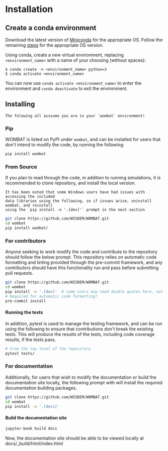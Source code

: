 # Installation

## Create a conda environment

Download the latest version of [Miniconda](<https://docs.conda.io/en/latest/miniconda.html>)
for the appropriate OS. Follow the remaining [steps](<https://conda.io/projects/conda/en/latest/user-guide/install/index.html#regular-installation>)
for the appropriate OS version.

Using conda, create a new virtual environment, replacing `<environment_name>` with a name
of your choosing (without spaces):
```text
$ conda create -n <environment_name> python=3
$ conda activate <environment_name>
```
You can now use ``conda activate <environment_name>`` to enter the environment and
``conda deactivate`` to exit the environment.


## Installing

```{note}
The folowing all asssume you are in your `wombat` environment!
```

### Pip

WOMBAT is listed on PyPI under `wombat`, and can be installed for users that don't
intend to modify the code, by running the following:

```bash
pip install wombat
```

### From Source

If you plan to read through the code, in addition to running simulations, it is
recommended to clone repository, and install the local version.

```{note}
It has been noted that some Windows users have had issues with accessing the included
data libraries using the following, so if issues arise, uninstall wombat, and reinstall
using the `pip install -e '.[dev]'` prompt in the next section
```

```bash
git clone https://github.com/WISDEM/WOMBAT.git
cd wombat
pip install wombat/
```

### For contributors

Anyone seeking to work modify the code and contribute to the repository should follow
the below prompt. This repository relies on automatic code formatting and linting
provided through the pre-commit framework, and any contributors should have this
functionality run and pass before submitting pull requests.

```bash
git clone https://github.com/WISDEM/WOMBAT.git
cd wombat
pip install -e '.[dev]'  # some users may need double quotes here, not single quotes
# Required for automatic code formatting!
pre-commit install
```

#### Running the tests

In addition, pytest is used to manage the testing framework, and can be run using the
following to ensure that contributions don't break the existing tests. This will produce
the results of the tests, including code coverage results, if the tests pass.

```bash
# From the top level of the repository
pytest tests/
```

### For documentation

Additionally, for users that wish to modify the documentation or build the documentation
site locally, the following prompt with will install the required documentation building
packages.

```bash
git clone https://github.com/WISDEM/WOMBAT.git
cd wombat
pip install -e '.[docs]'
```

#### Build the documentation site

```bash
jupyter-book build docs
```

Now, the documentation site should be able to be viewed locally at
docs/_build/html/index.html
